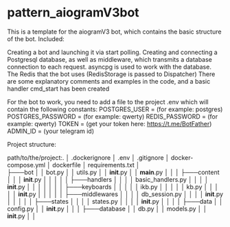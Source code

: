 # pattern_aiogramV3bot

This is a template for the aiogramV3 bot, which contains the basic structure of the bot. Included: 

Creating a bot and launching it via start polling.
Creating and connecting a Postgresql database, as well as middleware, 
which transmits a database connection to each request. asyncpg is used 
to work with the database.
The Redis that the bot uses (RedisStorage is passed to Dispatcher)
There are some explanatory comments and examples in the code, and a basic handler cmd_start has been created

For the bot to work, you need to add a file to the project .env which will contain the following constants:
POSTGRES_USER        = (for example: postgres)
POSTGRES_PASSWORD    = (for example: qwerty)
REDIS_PASSWORD       = (for example: qwerty)
TOKEN                = (get your token here: https://t.me/BotFather)
ADMIN_ID             = (your telegram id)



Project structure:

path/to/the/project:.
│   .dockerignore
│   .env
│   .gitignore
│   docker-compose.yml
│   dockerfile
│   requirements.txt
│   
├───bot
│   │   bot.py
│   │   utils.py
│   │   __init__.py
│   │   __main__.py
│   │
│   ├───content
│   │   │   __init__.py
│   │   │
│   │   ├───handlers
│   │   │   │   basic_handlers.py
│   │   │   │   __init__.py
│   │   │   │
│   │   │   ├───keyboards
│   │   │   │   │   ikb.py
│   │   │   │   │   kb.py
│   │   │   │   │   __init__.py
│   │   │
│   │   ├───middlewares
│   │   │   │   db_session.py
│   │   │   │   __init__.py
│   │   │
│   │   ├───states
│   │   │   │   states.py
│   │   │   │   __init__.py
│   │   │
│
├───data
│   │   config.py
│   │   __init__.py
│   │
│
├───database
│   │   db.py
│   │   models.py
│   │   __init__.py
│   │

